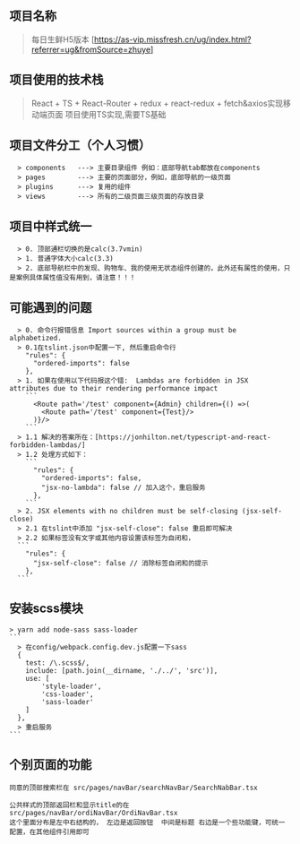 <!--
 * @Description: 南宫伯赏
 * @Author: 0.1
 * @Date: 2019-08-19 10:24:39
 * @LastEditTime: 2019-08-23 15:19:06
 * @LastEditors: Please set LastEditors
 -->
## 项目名称
  > 每日生鲜H5版本 [https://as-vip.missfresh.cn/ug/index.html?referrer=ug&fromSource=zhuye]
## 项目使用的技术栈
  > React + TS + React-Router + redux + react-redux + fetch&axios实现移动端页面
  > 项目使用TS实现,需要TS基础

## 项目文件分工（个人习惯）
  ```
    > components   ---> 主要目录组件 例如：底部导航tab都放在components
    > pages        ---> 主要的页面部分，例如，底部导航的一级页面
    > plugins      ---> 复用的组件
    > views        ---> 所有的二级页面三级页面的存放目录
  ```
## 项目中样式统一
  ```
    > 0. 顶部通栏切换的是calc(3.7vmin)
    > 1. 普通字体大小calc(3.3)
    > 2. 底部导航栏中的发现、购物车、我的使用无状态组件创建的，此外还有属性的使用，只是案例具体属性值没有用到，请注意！！！
  ```
##  可能遇到的问题
  ```
    > 0. 命令行报错信息 Import sources within a group must be alphabetized.
    > 0.1在tslint.json中配置一下, 然后重启命令行
      "rules": {
        "ordered-imports": false
      },
    > 1. 如果在使用以下代码报这个错:  Lambdas are forbidden in JSX attributes due to their rendering performance impact
      ```
        <Route path='/test' component={Admin} children={() =>(
          <Route path='/test' component={Test}/>
        )}/>
      ```
    > 1.1 解决的答案所在：[https://jonhilton.net/typescript-and-react-forbidden-lambdas/]
    > 1.2 处理方式如下：
      ```
        "rules": {
          "ordered-imports": false,
          "jsx-no-lambda": false // 加入这个，重启服务
        },
      ```
    > 2. JSX elements with no children must be self-closing (jsx-self-close)
    > 2.1 在tslint中添加 "jsx-self-close": false 重启即可解决
    > 2.2 如果标签没有文字或其他内容设置该标签为自闭和，
    ```
      "rules": {
        "jsx-self-close": false // 消除标签自闭和的提示
      },
    ```
  ``` 
  ## 安装scss模块
    > yarn add node-sass sass-loader
    ```
      > 在config/webpack.config.dev.js配置一下sass
      {
        test: /\.scss$/,
        include: [path.join(__dirname, './../', 'src')],
        use: [
            'style-loader',
            'css-loader',
            'sass-loader'
        ]
      },
      > 重启服务
    ```

## 个别页面的功能
```
同意的顶部搜索栏在 src/pages/navBar/searchNavBar/SearchNabBar.tsx

公共样式的顶部返回栏和显示title的在 src/pages/navBar/ordiNavBar/OrdiNavBar.tsx
这个里面分布是左中右结构的， 左边是返回按钮  中间是标题 右边是一个些功能键，可统一配置，在其他组件引用即可
```
